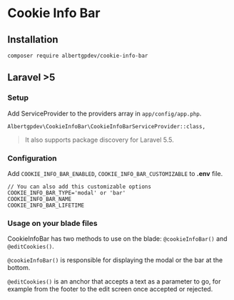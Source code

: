 # Cookie Info Bar

## Installation

```
composer require albertgpdev/cookie-info-bar
```

## Laravel >5

### Setup

Add ServiceProvider to the providers array in `app/config/app.php`.

```
Albertgpdev\CookieInfoBar\CookieInfoBarServiceProvider::class,
```

> It also supports package discovery for Laravel 5.5.

### Configuration

Add `COOKIE_INFO_BAR_ENABLED`, `COOKIE_INFO_BAR_CUSTOMIZABLE` to **.env** file.

```
// You can also add this customizable options
COOKIE_INFO_BAR_TYPE='modal' or 'bar'
COOKIE_INFO_BAR_NAME
COOKIE_INFO_BAR_LIFETIME
```

### Usage on your blade files

CookieInfoBar has two methods to use on the blade: `@cookieInfoBar()` and `@editCookies()`.

`@cookieInfoBar()` is responsible for displaying the modal or the bar at the bottom.

`@editCookies()` is an anchor that accepts a text as a parameter to go, for example from the footer to the edit screen once accepted or rejected.
